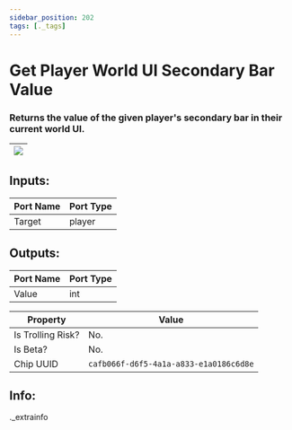 ```yaml
---
sidebar_position: 202
tags: [._tags]
---
```


# Get Player World UI Secondary Bar Value


### Returns the value of the given player's secondary bar in their current world UI.

| ![](https://images-ext-2.discordapp.net/external/MPmIaQzlEPmgGWlgi-WxBBXt0Bjv_zWPkg1y1f_sy3s/https/www.recroomcircuits.com/image/circuit/absolute-value?width=206&height=108) |
|-----|

## Inputs:
| Port Name | Port Type |
|-----------|-----------|
| Target | player |

## Outputs:
| Port Name | Port Type |
|-----------|-----------|
| Value | int | 

| Property  | Value |
|-------------------|-----------|
| Is Trolling Risk? | No. |
| Is Beta? | No. |
| Chip UUID | `cafb066f-d6f5-4a1a-a833-e1a0186c6d8e` |

## Info:
._extrainfo
